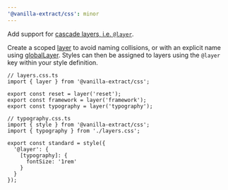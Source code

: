 ```yaml
---
'@vanilla-extract/css': minor
---
```


Add support for [cascade layers, i.e. `@layer`][cascade layers].

Create a scoped [layer] to avoid naming collisions, or with an explicit name using [globalLayer]. Styles can then be assigned to layers using the `@layer` key within your style definition.

```tsx
// layers.css.ts
import { layer } from '@vanilla-extract/css';

export const reset = layer('reset');
export const framework = layer('framework');
export const typography = layer('typography');

// typography.css.ts
import { style } from '@vanilla-extract/css';
import { typography } from './layers.css';

export const standard = style({
  '@layer': {
    [typography]: {
      fontSize: '1rem'
    }
  }
});
```
[cascade layers]: https://developer.mozilla.org/en-US/docs/Web/CSS/@layer
[layer]: https://vanilla-extract.style/documentation/api/layer
[globalLayer]: https://vanilla-extract.style/documentation/global-api/global-layer
